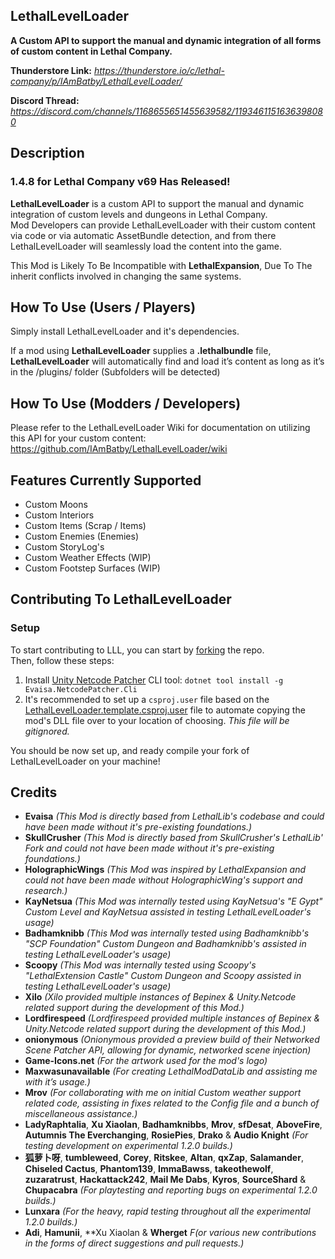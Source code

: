 **LethalLevelLoader**
--

**A Custom API to support the manual and dynamic integration of all forms of custom content in Lethal Company.**

**Thunderstore Link:** *https://thunderstore.io/c/lethal-company/p/IAmBatby/LethalLevelLoader/*

**Discord Thread:** *https://discord.com/channels/1168655651455639582/1193461151636398080*

**Description**
--

### **1.4.8 for Lethal Company v69 Has Released!**

**LethalLevelLoader** is a custom API to support the manual and dynamic integration of custom levels and dungeons in Lethal Company.  
Mod Developers can provide LethalLevelLoader with their custom content via code or via automatic AssetBundle detection, and from there LethalLevelLoader will seamlessly load the content into the game.

This Mod is Likely To Be Incompatible with **LethalExpansion**, Due To The inherit conflicts involved in changing the same systems.

**How To Use (Users / Players)**
--


  Simply install LethalLevelLoader and it's dependencies.


  If a mod using **LethalLevelLoader** supplies a **.lethalbundle** file, **LethalLevelLoader** will automatically find and load it’s content as long as it’s in the /plugins/ folder (Subfolders will be detected)

**How To Use (Modders / Developers)**
--


  Please refer to the LethalLevelLoader Wiki for documentation on utilizing this API for your custom content:
  https://github.com/IAmBatby/LethalLevelLoader/wiki

**Features Currently Supported**
--
* Custom Moons
* Custom Interiors
* Custom Items (Scrap / Items)
* Custom Enemies (Enemies)
* Custom StoryLog's
* Custom Weather Effects (WIP)
* Custom Footstep Surfaces (WIP)

**Contributing To LethalLevelLoader**
--

### Setup
To start contributing to LLL, you can start by [forking](https://docs.github.com/en/pull-requests/collaborating-with-pull-requests/working-with-forks/fork-a-repo) the repo.  
Then, follow these steps:  
1. Install [Unity Netcode Patcher](https://github.com/EvaisaDev/UnityNetcodePatcher) CLI tool: `dotnet tool install -g Evaisa.NetcodePatcher.Cli`  
2. It's recommended to set up a `csproj.user` file based on the [LethalLevelLoader.template.csproj.user](/LethalLevelLoader/LethalLevelLoader.template.csproj.user) file to automate copying the mod's DLL file over to your location of choosing. *This file will be gitignored.*

You should be now set up, and ready compile your fork of LethalLevelLoader on your machine!

**Credits**
--

* **Evaisa** *(This Mod is directly based from LethalLib's codebase and could have been made without it's pre-existing foundations.)*
* **SkullCrusher** *(This Mod is directly based from SkullCrusher's LethalLib' Fork and could not have been made without it's pre-existing foundations.)*
* **HolographicWings** *(This Mod was inspired by LethalExpansion and could not have been made without HolographicWing's support and research.)*
* **KayNetsua** *(This Mod was internally tested using KayNetsua's "E Gypt" Custom Level and KayNetsua assisted in testing LethalLevelLoader's usage)*
* **Badhamknibb** *(This Mod was internally tested using Badhamknibb's "SCP Foundation" Custom Dungeon and Badhamknibb's assisted in testing LethalLevelLoader's usage)*
* **Scoopy** *(This Mod was internally tested using Scoopy's "LethalExtension Castle" Custom Dungeon and Scoopy assisted in testing LethalLevelLoader's usage)*
* **Xilo** *(Xilo provided multiple instances of Bepinex & Unity.Netcode related support during the development of this Mod.)*
* **Lordfirespeed** *(Lordfirespeed provided multiple instances of Bepinex & Unity.Netcode related support during the development of this Mod.)*
* **onionymous** *(Onionymous provided a preview build of their Networked Scene Patcher API, allowing for dynamic, networked scene injection)*
* **Game-Icons.net** *(For the artwork used for the mod's logo)*
* **Maxwasunavailable** *(For creating LethalModDataLib and assisting me with it’s usage.)*
* **Mrov** *(For collaborating with me on initial Custom weather support related code, assisting in fixes related to the Config file and a bunch of miscellaneous assistance.)*
* **LadyRaphtalia**, **Xu Xiaolan**, **Badhamknibbs**, **Mrov**, **sfDesat**, **AboveFire**, **Autumnis The Everchanging**, **RosiePies**, **Drako** & **Audio Knight** *(For testing development on experimental 1.2.0 builds.)*
* **狐萝卜呀**, **tumbleweed**, **Corey**, **Ritskee**, **Altan**, **qxZap**, **Salamander**, **Chiseled Cactus**, **Phantom139**, **ImmaBawss**, **takeothewolf**, **zuzaratrust**, **Hackattack242**, **Mail Me Dabs**, **Kyros**, **SourceShard** & **Chupacabra** *(For playtesting and reporting bugs on experimental 1.2.0 builds.)*
* **Lunxara** *(For the heavy, rapid testing throughout all the experimental 1.2.0 builds.)*
* **Adi**, **Hamunii**, **Xu Xiaolan & **Wherget** *F(or various new contributions in the forms of direct suggestions and pull requests.)*
